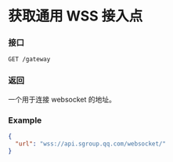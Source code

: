 # 获取通用 WSS 接入点

### 接口

`GET /gateway`

### 返回

一个用于连接 websocket 的地址。

### Example

```json
{
  "url": "wss://api.sgroup.qq.com/websocket/"
}
```
